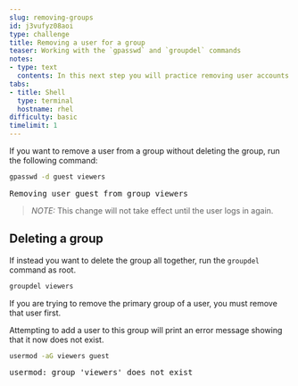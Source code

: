 ```yaml
---
slug: removing-groups
id: j3vufyz08aoi
type: challenge
title: Removing a user for a group
teaser: Working with the `gpasswd` and `groupdel` commands
notes:
- type: text
  contents: In this next step you will practice removing user accounts from groups.
tabs:
- title: Shell
  type: terminal
  hostname: rhel
difficulty: basic
timelimit: 1
---
```


If you want to remove a user from a group without deleting the group, run the following command:

```bash
gpasswd -d guest viewers
```

<pre class=file>
Removing user guest from group viewers
</pre>

>_NOTE:_ This change will not take effect until the user logs in again.

## Deleting a group

If instead you want to delete the group all together, run the `groupdel` command as root.

```bash
groupdel viewers
```

 If you are trying to remove the primary group of a user, you must remove that user first.

Attempting to add a user to this group will print an error message showing that it now does not exist.

```bash
usermod -aG viewers guest
```

<pre class=file>
usermod: group 'viewers' does not exist
</pre>

